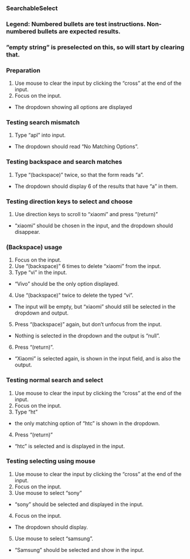 ### SearchableSelect
### Legend: Numbered bullets are test instructions. Non-numbered bullets are expected results.

### ”empty string” is preselected on this, so will start by clearing that.

### Preparation
1. Use mouse to clear the input by clicking the “cross” at the end of the input.
2. Focus on the input.
 - The dropdown showing all options are displayed

### Testing search mismatch
1. Type “apl” into input.
 - The dropdown should read “No Matching Options”.

### Testing backspace and search matches
1. Type “(backspace)” twice, so that the form reads “a”.
 - The dropdown should display 6 of the results that have “a” in them.

### Testing direction keys to select and choose
1. Use direction keys to scroll to “xiaomi” and press “(return)”
 - “xiaomi” should be chosen in the input, and the dropdown should disappear.

### (Backspace) usage
1. Focus on the input.
2. Use “(backspace)” 6 times to delete “xiaomi” from the input.
3. Type “vi” in the input.
 - “Vivo” should be the only option displayed.
4. Use “(backspace)” twice to delete the typed “vi”.
 - The input will be empty, but “xiaomi” should still be selected in the dropdown and output.
5. Press “(backspace)” again, but don’t unfocus from the input.
 - Nothing is selected in the dropdown and the output is “null”.
6. Press “(return)”.
 - “Xiaomi” is selected again, is shown in the input field, and is also the output.

### Testing normal search and select
1. Use mouse to clear the input by clicking the “cross” at the end of the input.
2. Focus on the input.
3. Type “ht”
 - the only matching option of “htc” is shown in the dropdown.
4. Press “(return)”
 - “htc” is selected and is displayed in the input.

### Testing selecting using mouse
1. Use mouse to clear the input by clicking the “cross” at the end of the input.
2. Focus on the input.
3. Use mouse to select “sony”
 - “sony” should be selected and displayed in the input.
4. Focus on the input.
 - The dropdown should display.
5. Use mouse to select “samsung”.
 - “Samsung” should be selected and show in the input.
